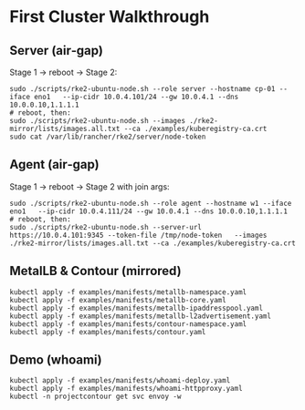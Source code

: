 
# First Cluster Walkthrough

## Server (air‑gap)
Stage 1 → reboot → Stage 2:
```
sudo ./scripts/rke2-ubuntu-node.sh --role server --hostname cp-01 --iface eno1   --ip-cidr 10.0.4.101/24 --gw 10.0.4.1 --dns 10.0.0.10,1.1.1.1
# reboot, then:
sudo ./scripts/rke2-ubuntu-node.sh --images ./rke2-mirror/lists/images.all.txt --ca ./examples/kuberegistry-ca.crt
sudo cat /var/lib/rancher/rke2/server/node-token
```

## Agent (air‑gap)
Stage 1 → reboot → Stage 2 with join args:
```
sudo ./scripts/rke2-ubuntu-node.sh --role agent --hostname w1 --iface eno1   --ip-cidr 10.0.4.111/24 --gw 10.0.4.1 --dns 10.0.0.10,1.1.1.1
# reboot, then:
sudo ./scripts/rke2-ubuntu-node.sh --server-url https://10.0.4.101:9345 --token-file /tmp/node-token   --images ./rke2-mirror/lists/images.all.txt --ca ./examples/kuberegistry-ca.crt
```

## MetalLB & Contour (mirrored)
```
kubectl apply -f examples/manifests/metallb-namespace.yaml
kubectl apply -f examples/manifests/metallb-core.yaml
kubectl apply -f examples/manifests/metallb-ipaddresspool.yaml
kubectl apply -f examples/manifests/metallb-l2advertisement.yaml
kubectl apply -f examples/manifests/contour-namespace.yaml
kubectl apply -f examples/manifests/contour.yaml
```

## Demo (whoami)
```
kubectl apply -f examples/manifests/whoami-deploy.yaml
kubectl apply -f examples/manifests/whoami-httpproxy.yaml
kubectl -n projectcontour get svc envoy -w
```
